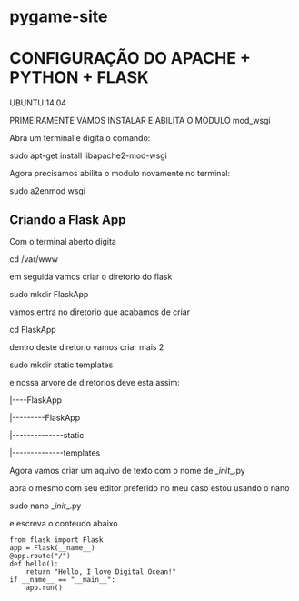 pygame-site
===========



CONFIGURAÇÃO DO APACHE + PYTHON + FLASK
========================================

UBUNTU 14.04

PRIMEIRAMENTE VAMOS INSTALAR  E ABILITA O MODULO mod_wsgi

Abra um terminal e digita o comando:

sudo apt-get install libapache2-mod-wsgi 

Agora precisamos abilita o modulo novamente no terminal:

sudo a2enmod wsgi

Criando a Flask App
-------------------

Com o terminal aberto digita

cd /var/www

em seguida vamos criar o diretorio do flask

sudo mkdir FlaskApp

vamos entra no diretorio que acabamos de criar

cd FlaskApp

dentro deste diretorio vamos criar mais 2 

sudo mkdir static templates


e nossa arvore de diretorios deve esta assim:

|----FlaskApp

|---------FlaskApp

|--------------static

|--------------templates

Agora vamos criar um aquivo de texto com o nome de \__init__.py

abra o mesmo com seu editor preferido no meu caso estou usando o nano


sudo nano \__init__.py


e escreva o conteudo abaixo

    
    from flask import Flask
    app = Flask(__name__)
    @app.route("/")
    def hello():
        return "Hello, I love Digital Ocean!"
    if __name__ == "__main__":
        app.run()